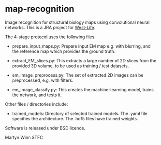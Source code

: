 # map-recognition

Image recognition for structural biology maps using convolutional neural networks.
This is a JRA project for [West-Life](https://west-life.eu).

The 4-stage protocol uses the following files:

* prepare_input_maps.py:  Prepare input EM map e.g. with blurring, and the reference map which provides the ground truth.

* extract_EM_slices.py:  This extracts a large number of 2D slices from the provided 3D volume, to be used as training / test datasets.

* em_image_preprocess.py:  The set of extracted 2D images can be preprocessed, e.g. with filters.

* em_image_classify.py:  This creates the machine-learning model, trains the network, and tests it.

Other files / directories include:

* trained_models:  Directory of selected trained models. The .yaml file specifies the architecture. The .hdf5 files have trained weights.

Software is released under BSD licence.

Martyn Winn
STFC


